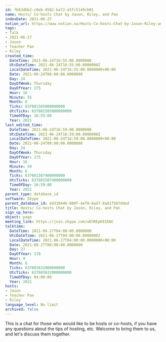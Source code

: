 ```yaml
---
id: fb63dbb2-c0eb-4582-ba72-a5fc5149cb01
name: Hosts/ Co-hosts Chat by Jason, Riley, and Pan
indexDate: 2021-06-27
notion_url: https://www.notion.so/Hosts-Co-hosts-Chat-by-Jason-Riley-and-Pan-fb63dbb2c0eb4582ba72a5fc5149cb01
tags:
- Talk
- 2021-06-27
- Jason
- Teacher Pan
- Riley
created_time:
  DateTime: 2021-06-24T16:55:00.0000000
  UtcDateTime: 2021-06-24T16:55:00.0000000Z
  LocalDateTime: 2021-06-24T16:55:00.0000000+00:00
  Date: 2021-06-24T00:00:00.0000000
  Day: 24
  DayOfWeek: Thursday
  DayOfYear: 175
  Hour: 16
  Minute: 55
  Month: 6
  Ticks: 637601505000000000
  UtcTicks: 637601505000000000
  TimeOfDay: 16:55:00
  Year: 2021
last_edited_time:
  DateTime: 2021-06-24T16:59:00.0000000
  UtcDateTime: 2021-06-24T16:59:00.0000000Z
  LocalDateTime: 2021-06-24T16:59:00.0000000+00:00
  Date: 2021-06-24T00:00:00.0000000
  Day: 24
  DayOfWeek: Thursday
  DayOfYear: 175
  Hour: 16
  Minute: 59
  Month: 6
  Ticks: 637601507400000000
  UtcTicks: 637601507400000000
  TimeOfDay: 16:59:00
  Year: 2021
parent_type: database_id
software: Skype
parent_database_id: e9339446-880f-4ef0-8ad7-8ad1f507dded
title: Hosts/ Co-hosts Chat by Jason, Riley, and Pan
sign_up_here: 
object: page
meeting_link: https://join.skype.com/wEhREpKESENC
talktime:
  DateTime: 2021-06-27T04:00:00.0000000
  UtcDateTime: 2021-06-27T04:00:00.0000000Z
  LocalDateTime: 2021-06-27T04:00:00.0000000+00:00
  Date: 2021-06-27T00:00:00.0000000
  Day: 27
  DayOfYear: 178
  Hour: 4
  Month: 6
  Ticks: 637603632000000000
  UtcTicks: 637603632000000000
  TimeOfDay: 04:00:00
  Year: 2021
hosts:
- Jason
- Teacher Pan
- Riley
language_level: No limit
archived: false
---
```


This is a chat for those who would like to be hosts or co-hosts, if you have any questions about the tips of hosting, etc. Welcome to bring them to us, and let's discuss them together.

